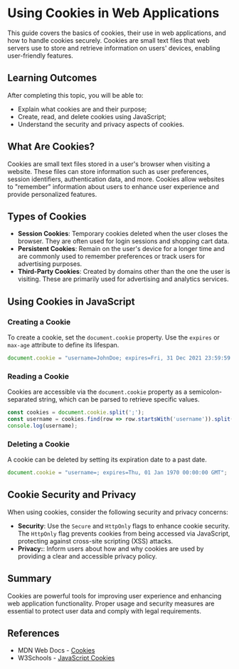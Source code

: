 # Using Cookies in Web Applications

This guide covers the basics of cookies, their use in web applications, and how to handle cookies securely. Cookies are small text files that web servers use to store and retrieve information on users' devices, enabling user-friendly features.

## Learning Outcomes

After completing this topic, you will be able to:

- Explain what cookies are and their purpose;
- Create, read, and delete cookies using JavaScript;
- Understand the security and privacy aspects of cookies.

## What Are Cookies?

Cookies are small text files stored in a user's browser when visiting a website. These files can store information such as user preferences, session identifiers, authentication data, and more. Cookies allow websites to "remember" information about users to enhance user experience and provide personalized features.

## Types of Cookies

- **Session Cookies**: Temporary cookies deleted when the user closes the browser. They are often used for login sessions and shopping cart data.
- **Persistent Cookies**: Remain on the user's device for a longer time and are commonly used to remember preferences or track users for advertising purposes.
- **Third-Party Cookies**: Created by domains other than the one the user is visiting. These are primarily used for advertising and analytics services.

## Using Cookies in JavaScript

### Creating a Cookie

To create a cookie, set the `document.cookie` property. Use the `expires` or `max-age` attribute to define its lifespan.

```javascript
document.cookie = "username=JohnDoe; expires=Fri, 31 Dec 2021 23:59:59 GMT";
```

### Reading a Cookie

Cookies are accessible via the `document.cookie` property as a semicolon-separated string, which can be parsed to retrieve specific values.

```javascript
const cookies = document.cookie.split(';');
const username = cookies.find(row => row.startsWith('username')).split('=')[1];
console.log(username);
```

### Deleting a Cookie

A cookie can be deleted by setting its expiration date to a past date.

```javascript
document.cookie = "username=; expires=Thu, 01 Jan 1970 00:00:00 GMT";
```

## Cookie Security and Privacy

When using cookies, consider the following security and privacy concerns:

- **Security**: Use the `Secure` and `HttpOnly` flags to enhance cookie security. The `HttpOnly` flag prevents cookies from being accessed via JavaScript, protecting against cross-site scripting (XSS) attacks.
- **Privacy:**: Inform users about how and why cookies are used by providing a clear and accessible privacy policy.

## Summary

Cookies are powerful tools for improving user experience and enhancing web application functionality. Proper usage and security measures are essential to protect user data and comply with legal requirements.

## References

- MDN Web Docs - [Cookies](https://developer.mozilla.org/en-US/docs/Web/HTTP/Cookies)
- W3Schools - [JavaScript Cookies](https://www.w3schools.com/js/js_cookies.asp)
